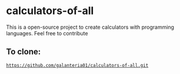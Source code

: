 # calculators-of-all
This is a open-source project to create calculators with programming languages.
Feel free to contribute
## To clone:
<code>https://github.com/galanteria01/calculators-of-all.git</code>
